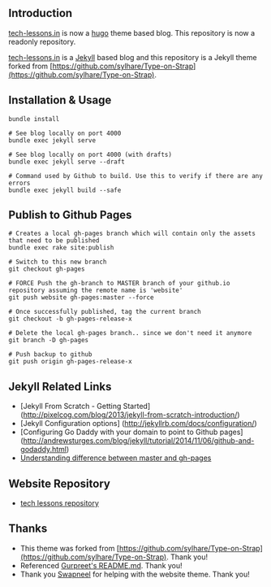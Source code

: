 ## Introduction

[tech-lessons.in](https://tech-lessons.in/) is now a [hugo](https://github.com/SarthakMakhija/tech-lessons-hugo-theme) theme based blog. This repository is now a readonly repository.

[tech-lessons.in](https://tech-lessons.in/) is a [Jekyll](https://jekyllrb.com/) based blog and this repository is a Jekyll theme forked from [https://github.com/sylhare/Type-on-Strap](https://github.com/sylhare/Type-on-Strap).

## Installation & Usage

    bundle install

    # See blog locally on port 4000
    bundle exec jekyll serve

    # See blog locally on port 4000 (with drafts)
    bundle exec jekyll serve --draft

    # Command used by Github to build. Use this to verify if there are any errors
    bundle exec jekyll build --safe

## Publish to Github Pages

    # Creates a local gh-pages branch which will contain only the assets that need to be published
    bundle exec rake site:publish

    # Switch to this new branch
    git checkout gh-pages

    # FORCE Push the gh-branch to MASTER branch of your github.io repository assuming the remote name is 'website'
    git push website gh-pages:master --force

    # Once successfully published, tag the current branch
    git checkout -b gh-pages-release-x

    # Delete the local gh-pages branch.. since we don't need it anymore
    git branch -D gh-pages

    # Push backup to github
    git push origin gh-pages-release-x


## Jekyll Related Links

+ [Jekyll From Scratch - Getting Started] (http://pixelcog.com/blog/2013/jekyll-from-scratch-introduction/)
+ [Jekyll Configuration options] (http://jekyllrb.com/docs/configuration/)
+ [Configuring Go Daddy with your domain to point to Github pages] (http://andrewsturges.com/blog/jekyll/tutorial/2014/11/06/github-and-godaddy.html)
+ [Understanding difference between master and gh-pages](http://octopress.org/docs/deploying/github/)

## Website Repository

+ [tech lessons repository](https://github.com/SarthakMakhija/sarthakmakhija.github.io) 

## Thanks

+ This theme was forked from [https://github.com/sylhare/Type-on-Strap](https://github.com/sylhare/Type-on-Strap). Thank you!
+ Referenced [Gurpreet's README.md](https://github.com/gsluthra/my_blog/blob/master/README.md). Thank you!
+ Thank you [Swapneel](https://github.com/swapneeldesai) for helping with the website theme. Thank you!
